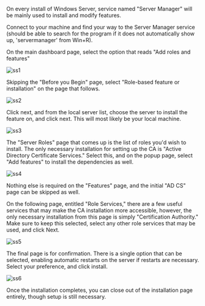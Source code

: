 On every install of Windows Server, service named "Server Manager" will be mainly used to install and modify features.

Connect to your machine and find your way to the Server Manager service (should be able to search for the program if it does not automatically show up, 'servermanager' from Win+R).

On the main dashboard page, select the option that reads "Add roles and features"

![ss1](/Images/addroles.png?raw=true) 

Skipping the "Before you Begin" page, select "Role-based feature or installation" on the page that follows. 

![ss2](/Images/rolebased.png?raw=true)

Click next, and from the local server list, choose the server to install the feature on, and click next. This will most likely be your local machine.

![ss3](/Images/serverpool.png?raw=true)

The "Server Roles" page that comes up is the list of roles you'd wish to install. The only necessary installation for setting up the CA is "Active Directory Certificate Services." Select this, and on the popup page, select "Add features" to install the dependencies as well.

![ss4](/Images/adcs.png?raw=true)

Nothing else is required on the "Features" page, and the initial "AD CS" page can be skipped as well.

On the following page, entitled "Role Services," there are a few useful services that may make the CA installation more accessible, however, the only necessary installation from this page is simply "Certification Authority." Make sure to keep this selected, select any other role services that may be used, and click Next.

![ss5](/Images/roleservices.png?raw=true)

The final page is for confirmation. There is a single option that can be selected, enabling automatic restarts on the server if restarts are necessary. Select your preference, and click install.

![ss6](/Images/confirmation.png?raw=true)

Once the installation completes, you can close out of the installation page entirely, though setup is still necessary.